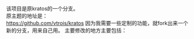 该项目是原kratos的一个分支。  
原主题的地址是：  
https://github.com/vtrois/kratos
因为我需要一些定制的功能，就fork出来一个新的分支，用来自己用。
主要修改的地方主要包括：
